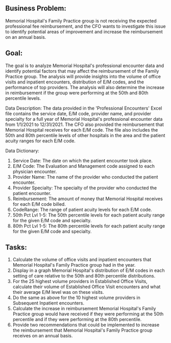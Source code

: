 ## Business Problem:
Memorial Hospital's Family Practice group is not receiving the expected professional fee reimbursement, and the CFO wants to investigate this issue to identify potential areas of improvement and increase the reimbursement on an annual basis.

## Goal:
The goal is to analyze Memorial Hospital's professional encounter data and identify potential factors that may affect the reimbursement of the Family Practice group. The analysis will provide insights into the volume of office visits and inpatient encounters, distribution of E/M codes, and the performance of top providers. The analysis will also determine the increase in reimbursement if the group were performing at the 50th and 80th percentile levels.</p><p>Data Description:
The data provided in the 'Professional Encounters' Excel file contains the service date, E/M code, provider name, and provider specialty for a full year of Memorial Hospital's professional encounter data from 1/1/2021 to 12/31/2021. The CFO also provided the reimbursement that Memorial Hospital receives for each E/M code. The file also includes the 50th and 80th percentile levels of other hospitals in the area and the patient acuity ranges for each E/M code.</p>Data Dictionary:
1. Service Date: The date on which the patient encounter took place.
2. E/M Code: The Evaluation and Management code assigned to each physician encounter.
3. Provider Name: The name of the provider who conducted the patient encounter.
4. Provider Specialty: The specialty of the provider who conducted the patient encounter.
5. Reimbursement: The amount of money that Memorial Hospital receives for each E/M code billed.
6. CodeRange: The range of patient acuity levels for each E/M code.
7. 50th Pct Lvl 1-5: The 50th percentile levels for each patient acuity range for the given E/M code and specialty.
8. 80th Pct Lvl 1-5: The 80th percentile levels for each patient acuity range for the given E/M code and specialty.

## Tasks:
1. Calculate the volume of office visits and inpatient encounters that Memorial Hospital's Family Practice group had in the year.
2. Display in a graph Memorial Hospital's distribution of E/M codes in each setting of care relative to the 50th and 80th percentile distributions.
3. For the 25 highest volume providers in Established Office Visits, calculate their volume of Established Office Visit encounters and what their average E/M level was on these visits.
4. Do the same as above for the 10 highest volume providers in Subsequent Inpatient encounters.
5. Calculate the increase in reimbursement Memorial Hospital's Family Practice group would have received if they were performing at the 50th percentile and if they were performing at the 80th percentile.
6. Provide two recommendations that could be implemented to increase the reimbursement that Memorial Hospital's Family Practice group receives on an annual basis.

